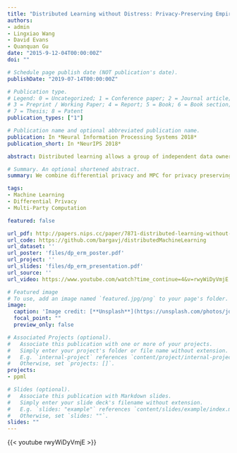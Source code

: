 ```yaml
---
title: "Distributed Learning without Distress: Privacy-Preserving Empirical Risk Minimization"
authors:
- admin
- Lingxiao Wang
- David Evans
- Quanquan Gu
date: "2015-9-12-04T00:00:00Z"
doi: ""

# Schedule page publish date (NOT publication's date).
publishDate: "2019-07-14T00:00:00Z"

# Publication type.
# Legend: 0 = Uncategorized; 1 = Conference paper; 2 = Journal article;
# 3 = Preprint / Working Paper; 4 = Report; 5 = Book; 6 = Book section;
# 7 = Thesis; 8 = Patent
publication_types: ["1"]

# Publication name and optional abbreviated publication name.
publication: In *Neural Information Processing Systems 2018*
publication_short: In *NeurIPS 2018*

abstract: Distributed learning allows a group of independent data owners to collaboratively learn a model over their data sets without exposing their private data. We present a distributed learning approach that combines differential privacy with secure multi-party computation. We explore two popular methods of differential privacy, output perturbation and gradient perturbation, and advance the state-of-the-art for both methods in the distributed learning setting. In our output perturbation method, the parties combine local models within a secure computation and then add the required differential privacy noise before revealing the model. In our gradient perturbation method, the data owners collaboratively train a global model via an iterative learning algorithm. At each iteration, the parties aggregate their local gradients within a secure computation, adding sufficient noise to ensure privacy before the gradient updates are revealed. For both methods, we show that the noise can be reduced in the multi-party setting by adding the noise inside the secure computation after aggregation, asymptotically improving upon the best previous results. Experiments on real world data sets demonstrate that our methods provide substantial utility gains for typical privacy requirements.

# Summary. An optional shortened abstract.
summary: We combine differential privacy and MPC for privacy preserving distributed learing of strongly-convex ERM algorithms.

tags:
- Machine Learning
- Differential Privacy
- Multi-Party Computation

featured: false

url_pdf: http://papers.nips.cc/paper/7871-distributed-learning-without-distress-privacy-preserving-empirical-risk-minimization
url_code: https://github.com/bargavj/distributedMachineLearning
url_dataset: ''
url_poster: 'files/dp_erm_poster.pdf'
url_project: ''
url_slides: 'files/dp_erm_presentation.pdf'
url_source: ''
url_video: https://www.youtube.com/watch?time_continue=4&v=rwyWiDyVmjE

# Featured image
# To use, add an image named `featured.jpg/png` to your page's folder. 
image:
  caption: 'Image credit: [**Unsplash**](https://unsplash.com/photos/jdD8gXaTZsc)'
  focal_point: ""
  preview_only: false

# Associated Projects (optional).
#   Associate this publication with one or more of your projects.
#   Simply enter your project's folder or file name without extension.
#   E.g. `internal-project` references `content/project/internal-project/index.md`.
#   Otherwise, set `projects: []`.
projects:
- ppml

# Slides (optional).
#   Associate this publication with Markdown slides.
#   Simply enter your slide deck's filename without extension.
#   E.g. `slides: "example"` references `content/slides/example/index.md`.
#   Otherwise, set `slides: ""`.
slides: ""
---
```

{{< youtube rwyWiDyVmjE >}}